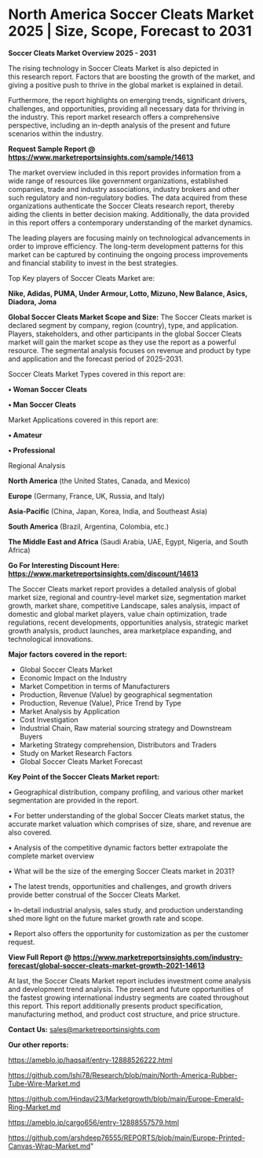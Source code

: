 # North America Soccer Cleats Market 2025 | Size, Scope, Forecast to 2031

<Strong> Soccer Cleats Market Overview 2025 - 2031</strong>

The rising technology in Soccer Cleats Market is also depicted in this research report. Factors that are boosting the growth of the market, and giving a positive push to thrive in the global market is explained in detail.

Furthermore, the report highlights on emerging trends, significant drivers, challenges, and opportunities, providing all necessary data for thriving in the industry. This report market research offers a comprehensive perspective, including an in-depth analysis of the present and future scenarios within the industry.

<strong>Request Sample Report @ <a href=https://www.marketreportsinsights.com/sample/14613>https://www.marketreportsinsights.com/sample/14613</a></strong>

The market overview included in this report provides information from a wide range of resources like government organizations, established companies, trade and industry associations, industry brokers and other such regulatory and non-regulatory bodies. The data acquired from these organizations authenticate the Soccer Cleats research report, thereby aiding the clients in better decision making. Additionally, the data provided in this report offers a contemporary understanding of the market dynamics.

The leading players are focusing mainly on technological advancements in order to improve efficiency. The long-term development patterns for this market can be captured by continuing the ongoing process improvements and financial stability to invest in the best strategies.

Top Key players of Soccer Cleats Market are:

<strong>Nike, Adidas, PUMA, Under Armour, Lotto, Mizuno, New Balance, Asics, Diadora, Joma</strong>

<strong><b>Global Soccer Cleats Market Scope and Size:</b></strong>
The Soccer Cleats market is declared segment by company, region (country), type, and application. Players, stakeholders, and other participants in the global Soccer Cleats market will gain the market scope as they use the report as a powerful resource. The segmental analysis focuses on revenue and product by type and application and the forecast period of 2025-2031.

Soccer Cleats Market Types covered in this report are:

<strong>• Woman Soccer Cleats

• Man Soccer Cleats</strong>

Market Applications covered in this report are:

<strong>• Amateur

• Professional</strong> 

Regional Analysis

<strong>North America</strong> (the United States, Canada, and Mexico)

<strong>Europe</strong> (Germany, France, UK, Russia, and Italy)

<strong>Asia-Pacific</strong> (China, Japan, Korea, India, and Southeast Asia)

<strong>South America</strong> (Brazil, Argentina, Colombia, etc.)

<strong>The Middle East and Africa</strong> (Saudi Arabia, UAE, Egypt, Nigeria, and South Africa)

<strong>Go For Interesting Discount Here: <a href=https://www.marketreportsinsights.com/discount/14613>https://www.marketreportsinsights.com/discount/14613</a></strong>

The Soccer Cleats market report provides a detailed analysis of global market size, regional and country-level market size, segmentation market growth, market share, competitive Landscape, sales analysis, impact of domestic and global market players, value chain optimization, trade regulations, recent developments, opportunities analysis, strategic market growth analysis, product launches, area marketplace expanding, and technological innovations.

<strong><b>Major factors covered in the report:</b></strong>
<ul>
  <li>Global Soccer Cleats Market </li>
  <li>Economic Impact on the Industry</li>
  <li>Market Competition in terms of Manufacturers</li>
  <li>Production, Revenue (Value) by geographical segmentation</li>
  <li>Production, Revenue (Value), Price Trend by Type</li>
  <li>Market Analysis by Application</li>
  <li>Cost Investigation</li>
  <li>Industrial Chain, Raw material sourcing strategy and Downstream Buyers</li>
  <li>Marketing Strategy comprehension, Distributors and Traders</li>
  <li>Study on Market Research Factors</li>
  <li>Global Soccer Cleats Market Forecast</li>
</ul>

<strong><b>Key Point of the Soccer Cleats Market report:</b></strong>

• Geographical distribution, company profiling, and various other market segmentation are provided in the report.

• For better understanding of the global Soccer Cleats market status, the accurate market valuation which comprises of size, share, and revenue are also covered.

• Analysis of the competitive dynamic factors better extrapolate the complete market overview

• What will be the size of the emerging Soccer Cleats market in 2031?

• The latest trends, opportunities and challenges, and growth drivers provide better construal of the Soccer Cleats Market.

• In-detail industrial analysis, sales study, and production understanding shed more light on the future market growth rate and scope.

• Report also offers the opportunity for customization as per the customer request.

<strong><b>View Full Report @ <a href=https://www.marketreportsinsights.com/industry-forecast/global-soccer-cleats-market-growth-2021-14613>https://www.marketreportsinsights.com/industry-forecast/global-soccer-cleats-market-growth-2021-14613</a></b></strong>


At last, the Soccer Cleats Market report includes investment come analysis and development trend analysis. The present and future opportunities of the fastest growing international industry segments are coated throughout this report. This report additionally presents product specification, manufacturing method, and product cost structure, and price structure.

<strong>Contact Us:</strong>
sales@marketreportsinsights.com

<strong>Our other reports:</strong>

<a href=https://ameblo.jp/haqsaif/entry-12888526222.html>https://ameblo.jp/haqsaif/entry-12888526222.html</a>

<a href=https://github.com/Ishi78/Research/blob/main/North-America-Rubber-Tube-Wire-Market.md>https://github.com/Ishi78/Research/blob/main/North-America-Rubber-Tube-Wire-Market.md</a>

<a href=https://github.com/Hindavi23/Marketgrowth/blob/main/Europe-Emerald-Ring-Market.md>https://github.com/Hindavi23/Marketgrowth/blob/main/Europe-Emerald-Ring-Market.md</a>

<a href=https://ameblo.jp/cargo656/entry-12888557579.html>https://ameblo.jp/cargo656/entry-12888557579.html</a>

<a href=https://github.com/arshdeep76555/REPORTS/blob/main/Europe-Printed-Canvas-Wrap-Market.md>https://github.com/arshdeep76555/REPORTS/blob/main/Europe-Printed-Canvas-Wrap-Market.md</a>"
